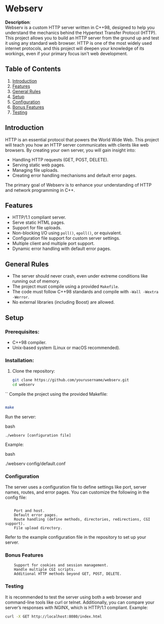 # Webserv
**Description**:  
Webserv is a custom HTTP server written in C++98, designed to help you understand the mechanics behind the Hypertext Transfer Protocol (HTTP).
This project allows you to build an HTTP server from the ground up and test it using any standard web browser. 
HTTP is one of the most widely used internet protocols, and this project will deepen your knowledge of its workings, even if your primary focus isn't web development.

## Table of Contents
1. [Introduction](#introduction)
2. [Features](#features)
3. [General Rules](#general-rules)
4. [Setup](#setup)
5. [Configuration](#configuration)
6. [Bonus Features](#bonus-features)
7. [Testing](#testing)


## Introduction
HTTP is an essential protocol that powers the World Wide Web. This project will teach you how an HTTP server communicates with clients like web browsers. By creating your own server, you will gain insight into:
- Handling HTTP requests (GET, POST, DELETE).
- Serving static web pages.
- Managing file uploads.
- Creating error handling mechanisms and default error pages.
  
The primary goal of Webserv is to enhance your understanding of HTTP and network programming in C++.

## Features
- HTTP/1.1 compliant server.
- Serve static HTML pages.
- Support for file uploads.
- Non-blocking I/O using `poll()`, `epoll()`, or equivalent.
- Configuration file support for custom server settings.
- Multiple client and multiple port support.
- Dynamic error handling with default error pages.

## General Rules
- The server should never crash, even under extreme conditions like running out of memory.
- The project must compile using a provided `Makefile`.
- The code must follow C++98 standards and compile with `-Wall -Wextra -Werror`.
- No external libraries (including Boost) are allowed.
  
## Setup
### Prerequisites:
- C++98 compiler.
- Unix-based system (Linux or macOS recommended).
  
### Installation:
1. Clone the repository:
   ```bash
   git clone https://github.com/yourusername/webserv.git
   cd webserv
`` 
Compile the project using the provided Makefile:

```bash

make
``` 
Run the server:

bash

    ./webserv [configuration file]

Example:

bash

./webserv config/default.conf

### Configuration

The server uses a configuration file to define settings like port, server names, routes, and error pages. You can customize the following in the config file:

```text
 
    Port and host.
    Default error pages.
    Route handling (define methods, directories, redirections, CGI support).
    File upload directory.

``` 

Refer to the example configuration file in the repository to set up your server.
### Bonus Features

```text 
    Support for cookies and session management.
    Handle multiple CGI scripts.
    Additional HTTP methods beyond GET, POST, DELETE.
```

### Testing

It is recommended to test the server using both a web browser and command-line tools like curl or telnet. Additionally, you can compare your server’s responses with NGINX, which is HTTP/1.1 compliant.
Example:

```bash
curl -X GET http://localhost:8080/index.html
```
